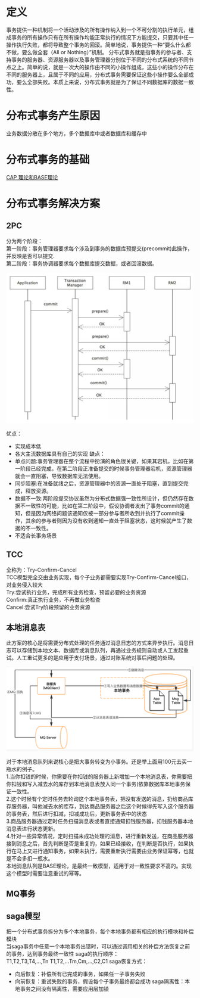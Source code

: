 # 定义
事务提供一种机制将一个活动涉及的所有操作纳入到一个不可分割的执行单元，组成事务的所有操作只有在所有操作均能正常执行的情况下方能提交，只要其中任一操作执行失败，都将导致整个事务的回滚。简单地说，事务提供一种“要么什么都不做，要么做全套（All or Nothing）”机制。
分布式事务就是指事务的参与者、支持事务的服务器、资源服务器以及事务管理器分别位于不同的分布式系统的不同节点之上。简单的说，就是一次大的操作由不同的小操作组成，这些小的操作分布在不同的服务器上，且属于不同的应用，分布式事务需要保证这些小操作要么全部成功，要么全部失败。本质上来说，分布式事务就是为了保证不同数据库的数据一致性。
# 分布式事务产生原因
业务数据分散在多个地方，多个数据库中或者数据库和缓存中
# 分布式事务的基础
<a href ="https://github.com/longshengguoji/architecture/blob/master/%E5%88%86%E5%B8%83%E5%BC%8F%E8%AE%BE%E8%AE%A1/%E5%88%86%E5%B8%83%E5%BC%8F%E5%9F%BA%E7%A1%80%E4%B9%8B%E6%A0%B8%E5%BF%83%E7%90%86%E8%AE%BA.md">CAP 理论和BASE理论</a>
# 分布式事务解决方案
## 2PC
分为两个阶段：<br/>
第一阶段：事务管理器要求每个涉及到事务的数据库预提交(precommit)此操作，并反映是否可以提交.<br/>
第二阶段：事务协调器要求每个数据库提交数据，或者回滚数据。<br/>

<img src="https://github.com/longshengguoji/architecture/blob/master/img/2pc.png"  alt="2pc流程图" />

优点：
* 实现成本低
* 各大主流数据库具有自己的实现
缺点：
* 单点问题:事务管理器在整个流程中扮演的角色很关键，如果其宕机，比如在第一阶段已经完成，在第二阶段正准备提交的时候事务管理器宕机，资源管理器就会一直阻塞，导致数据库无法使用。
* 同步阻塞:在准备就绪之后，资源管理器中的资源一直处于阻塞，直到提交完成，释放资源。
* 数据不一致:两阶段提交协议虽然为分布式数据强一致性所设计，但仍然存在数据不一致性的可能，比如在第二阶段中，假设协调者发出了事务commit的通知，但是因为网络问题该通知仅被一部分参与者所收到并执行了commit操作，其余的参与者则因为没有收到通知一直处于阻塞状态，这时候就产生了数据的不一致性。
* 不适合长事务场景
## TCC
全称为：Try-Confirm-Cancel<br/>
TCC模型完全交由业务实现，每个子业务都需要实现Try-Confirm-Cancel接口，对业务侵入较大<br/>
Try:尝试执行业务，完成所有业务检查，预留必要的业务资源<br/>
Confirm:真正执行业务，不再做业务检查<br/>
Cancel:尝试Try阶段预留的业务资源

## 本地消息表
此方案的核心是将需要分布式处理的任务通过消息日志的方式来异步执行。消息日志可以存储到本地文本、数据库或消息队列，再通过业务规则自动或人工发起重试。人工重试更多的是应用于支付场景，通过对账系统对事后问题的处理。

<img src="https://github.com/longshengguoji/architecture/blob/master/img/%E6%9C%AC%E5%9C%B0%E4%BA%8B%E5%8A%A1%E6%B6%88%E6%81%AF%E6%B5%81%E7%A8%8B.png" alt="本地消息表事务" />

对于本地消息队列来说核心是把大事务转变为小事务。还是举上面用100元去买一瓶水的例子。<br/>
1.当你扣钱的时候，你需要在你扣钱的服务器上新增加一个本地消息表，你需要把你扣钱和写入减去水的库存到本地消息表放入同一个事务(依靠数据库本地事务保证一致性。<br/>
2.这个时候有个定时任务去轮询这个本地事务表，把没有发送的消息，扔给商品库存服务器，叫他减去水的库存，到达商品服务器之后这个时候得先写入这个服务器的事务表，然后进行扣减，扣减成功后，更新事务表中的状态<br/>
3.商品服务器通过定时任务扫描消息表或者直接通知扣钱服务器，扣钱服务器本地消息表进行状态更新。<br/>
4.针对一些异常情况，定时扫描未成功处理的消息，进行重新发送，在商品服务器接到消息之后，首先判断是否是重复的，如果已经接收，在判断是否执行，如果执行在马上又进行通知事务，如果未执行，需要重新执行需要由业务保证幂等，也就是不会多扣一瓶水。<br/>
本地消息队列是BASE理论，是最终一致模型，适用于对一致性要求不高的。实现这个模型时需要注意重试的幂等。

## MQ事务
## saga模型
把一个分布式事务拆分为多个本地事务，每个本地事务都有相应的执行模块和补偿模块<br/>
当saga事务中任意一个本地事务出错时，可以通过调用相关的补偿方法恢复之前的事务，达到事务最终一致性
saga的执行顺序：<br/>
T1,T2,T3,T4,...,Tn
T1,T2,...Tm,Cm,...,C2,C1
saga恢复方式：<br/>
* 向后恢复：补偿所有已完成的事务，如果任一子事务失败
* 向前恢复：重试失败的事务，假设每个子事务最终都会成功
saga隔离性：本地事务之间没有隔离性，需要应用层加锁<br/>
